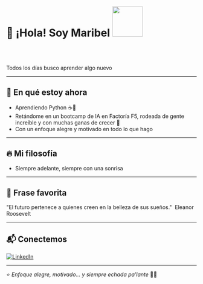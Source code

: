# 🌟 ¡Hola! Soy Maribel <img src="https://user-images.githubusercontent.com/74038190/214644152-52f47eb3-5e31-4f47-8758-05c9468d5596.gif" width="80">
<br><br>

Todos los días busco aprender algo nuevo

---

## 💪 En qué estoy ahora
- Aprendiendo Python ☕🐍
- Retándome en un bootcamp de IA en Factoría F5, rodeada de gente increíble y con muchas ganas de crecer 🚀
- Con un enfoque alegre y motivado en todo lo que hago

---

## 🔥 Mi filosofía
- Siempre adelante, siempre con una sonrisa


---

## 🌈 Frase favorita

"El futuro pertenece a quienes creen en la belleza de sus sueños." 
Eleanor Roosevelt

---

## 📬 Conectemos

[![LinkedIn](https://img.shields.io/badge/-LinkedIn-0A66C2?style=for-the-badge&logo=linkedin&logoColor=white)](www.linkedin.com/in/maribel-gutiérrez-ramírez)

---

⭐ *Enfoque alegre, motivado… y siempre echada pa’lante* 🌻😎

